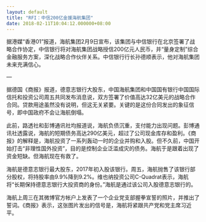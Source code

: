 ```yaml
---
layout: default
title: "RFI：中信200亿金援海航集团"
date: 2018-02-11T10:04:12.000000+08:00
---
```


据港媒“香港01”报道，海航集团2月9日宣布，该集团与中信银行在北京签署了战略合作协定，中信银行将对海航集团战略授信200亿元人民币，并“量身定制”综合金融服务方案，深化战略合作伙伴关系。中信银行行长孙德顺表示，他对海航集团未来充满信心。

—

据德国《商报》报道，德意志银行大股东，中国海航集团和中国国有银行中国国际信托和投资公司周五共同发布消息说，双方签署了价值高达32亿美元的战略合作合同。贷款用途虽然没有说明，但这无关紧要。关键的是这份合同发出的象征信号，即中国政府不会让海航倒塌。

此前，路透社和彭博通讯社均报道说，海航负债沉重，支付能力出现问题。彭博通讯社透露说，海航的短期债务高达290亿美元，超过了公司现金库存和盈利。《商报》的解释是，海航投资了一系列轰动一时的企业并购和入股。但不久前，中国开始打击“非理性国外投资”，目的是控制企业泛滥成灾的债务。海航于是跟着出现了资金短缺。但海航现在有救了。

海航是德意志银行最大股东，2017年初入股该银行。周五，海航抛售了该银行部分股权，将持股率由9.9%降到9.2%。维也纳投资公司C-Quadrat表示，海航将“长期保持德意志银行大投资商的身份。”海航是通过该公司入股德意志银行的。

海航上周三在其微博官方帐户上发表了一个企业党支部握拳宣誓的照片，并推出了誓词。《商报》表示，这张图片发出的信号是，海航将紧跟共产党和党主席习近平。

